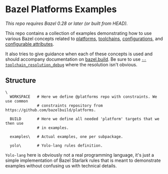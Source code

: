 # Bazel Platforms Examples

*This repo requires Bazel 0.28 or later (or built from HEAD).*

This repo contains a collection of examples demonstrating how to use various
Bazel concepts related to
[platforms](https://docs.bazel.build/versions/master/platforms.html),
[toolchains](https://docs.bazel.build/versions/master/toolchains.html),
[configurations](https://docs.bazel.build/versions/master/skylark/config.html),
and [configurable
attributes](https://docs.bazel.build/versions/master/configurable-attributes.html).

It also tries to give guidance when each of these concepts is used and should
accompany documentation on [bazel.build](https://bazel.build). Be sure to use
[`--toolchain_resolution_debug`](https://docs.bazel.build/versions/master/command-line-reference.html#flag--toolchain_resolution_debug)
where the resolution isn't obvious.

## Structure

```
\
  WORKSPACE   # Here we define @platforms repo with constraints. We use common
              # constraints repository from https://github.com/bazelbuild/platforms.

  BUILD       # Here we define all needed 'platform' targets that we then use
              # in examples.

  examples\   # Actual examples, one per subpackage.

  yolo\       # Yolo-lang rules definition.
```

`Yolo-lang` here is obviously not a real programming language, it's just a
simple implementation of Bazel Starlark rules that is meant to demonstrate
examples without confusing us with technical details.


